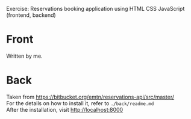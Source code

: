 Exercise: Reservations booking application using HTML CSS JavaScript (frontend, backend)

# Front

Written by me.

# Back

Taken from https://bitbucket.org/emtn/reservations-api/src/master/  
For the details on how to install it, refer to `./back/readme.md`  
After the installation, visit [http://localhost:8000](http://localhost:8000)  
